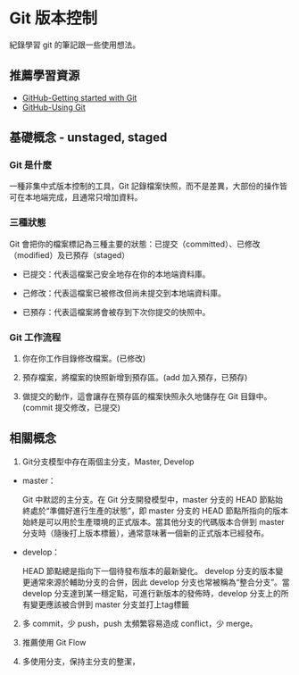 # Git 版本控制

紀錄學習 git 的筆記跟一些使用想法。


## 推薦學習資源
- [GitHub-Getting started with Git](https://docs.github.com/en/get-started/getting-started-with-git)
- [GitHub-Using Git](https://docs.github.com/en/get-started/using-git)



## 基礎概念 - unstaged, staged

### Git 是什麼

一種非集中式版本控制的工具，Git 記錄檔案快照，而不是差異，大部份的操作皆可在本地端完成，且通常只增加資料。


### 三種狀態
Git 會把你的檔案標記為三種主要的狀態：已提交（committed）、已修改（modified）及已預存（staged）

  - 已提交：代表這檔案己安全地存在你的本地端資料庫。
  
  - 己修改：代表這檔案已被修改但尚未提交到本地端資料庫。
  
  - 已預存：代表這檔案將會被存到下次你提交的快照中。


### Git 工作流程

  1. 你在你工作目錄修改檔案。(已修改)

  2. 預存檔案，將檔案的快照新增到預存區。(add 加入預存，已預存)

  3. 做提交的動作，這會讓存在預存區的檔案快照永久地儲存在 Git 目錄中。(commit 提交修改，已提交)


## 相關概念

  1. Git分支模型中存在兩個主分支，Master, Develop

  - master：

    Git 中默認的主分支。在 Git 分支開發模型中，master 分支的 HEAD 節點始終處於“準備好進行生產的狀態”，即 master 分支的 HEAD 節點所指向的版本始終是可以用於生產環境的正式版本。當其他分支的代碼版本合併到 master 分支時（隨後打上版本標籤），通常意味著一個新的正式版本已經發布。

  - develop：
  
    HEAD 節點總是指向下一個待發布版本的最新變化。 develop 分支的版本變更通常來源於輔助分支的合併，因此 develop 分支也常被稱為“整合分支”。當 develop 分支達到某一穩定點，可進行新版本的發佈時，develop 分支上的所有變更應該被合併到 master 分支並打上tag標籤

  2. 多 commit，少 push，push 太頻繁容易造成 conflict，少 merge。

  3. 推薦使用 Git Flow

  4. 多使用分支，保持主分支的整潔，
